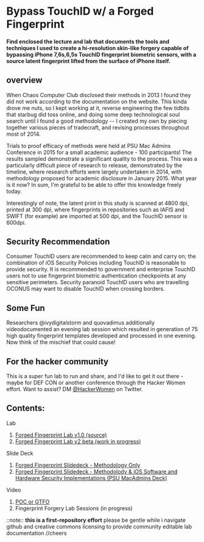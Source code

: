 # Bypass TouchID w/ a Forged Fingerprint
#### Find enclosed the lecture and lab that documents the tools and techniques I used to create a hi-resolution skin-like forgery capable of bypassing iPhone 7,6s,6,5s TouchID fingerprint biometric sensors, with a source latent fingerprint lifted from the surface of iPhone itself. 
## overview
When Chaos Computer Club disclosed their methods in 2013 I found they did not work according to the documentation on the website.  This kinda drove me nuts, so I kept working at it, reverse engineering the few tidbits that starbug did toss online, and doing some deep technological soul search until I found a good methodology -- I created my own by piecing together various pieces of tradecraft, and revising processes throughout most of 2014.  

Trials to proof efficacy of methods were held at PSU Mac Admins Conference in 2015 for a small academic audience - 100 participants! The results sampled demonstrate a significant quality to the process. This was a particularly difficult piece of research to release, demonstrated by the timeline, where research efforts were largely undertaken in 2014, with methodology proposed for academic disclosure in January 2015. What year is it now? In sum, I'm grateful to be able to offer this knowledge freely today. 

Interestingly of note, the latent print in this study is scanned at 4800 dpi, printed at 300 dpi, where fingerprints in repositories such as IAFIS and SWIFT (for example) are imported at 500 dpi, and the TouchID sensor is 600dpi.

## Security Recommendation
Consumer TouchID users are recommended to keep calm and carry on; the combination of iOS Security Policies including TouchID is reasonable to provide security.  It is recommended to government and enterprise TouchID users not to use fingerprint biometric authentication checkpoints at any sensitive perimeters.  Security paranoid TouchID users who are travelling OCONUS may want to disable TouchID when crossing borders.

## Some Fun
Researchers @ivydigitalstorm and quovadimus additionally videodocumented an evening lab session which resulted in generation of 75 high quality fingerprint templates developed and processed in one evening.  Now think of the mischief that could cause!

## For the hacker community
This is a super fun lab to run and share, and I'd like to get it out there - maybe for DEF CON or another conference through the Hacker Women effort. Want to assist? DM [@HackerWomen](https://twitter.com/hackerwomen) on Twitter. 

## Contents:
Lab
1. [Forged Fingerprint Lab v1.0 (source)](https://github.com/ivydigitalstorm/BypassTouchID/tree/master/Bypass_TouchID_Lab)
1. [Forged Fingerprint Lab v2 beta (work in progress)](https://github.com/ivydigitalstorm/BypassTouchID/tree/master/Bypass_TouchID_Lab)

Slide Deck
1. [Forged Fingerprint Slidedeck - Methodology Only](https://github.com/ivydigitalstorm/BypassTouchID/blob/master/_WS02-01-Bypass_Touch_ID_With_A_Forged_Fingerprint_-_Ivy_Thomas.pdf)
1. [Forged Fingerprint Slidedeck - Methodolody & iOS Software and Hardware Security Implementations (PSU MacAdmins Deck)](https://github.com/ivydigitalstorm/BypassTouchID/blob/master/_PSU_2015-Bypass_TouchID_With_A_Forged_Fingerprint-J_Ivy_Thomas_v1.pdf)

Video
1. [POC or GTFO](https://www.youtube.com/watch?v=pUdTUau0pCE)
2. Fingerprint Forgery Lab Sessions (in progress)

::note::
**this is a first-repository effort** please be gentle while i navigate github and creative commons licensing to provide community editable lab documentation //cheers
